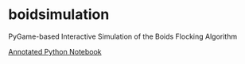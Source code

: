 boidsimulation
==============

PyGame-based Interactive Simulation of the Boids Flocking Algorithm

[Annotated Python Notebook](http://nbviewer.ipython.org/github/stevefox/boidsimulation/blob/master/BoidsAlgorithmGame.ipynb)

